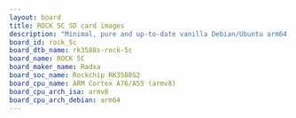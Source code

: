 ```yaml
---
layout: board
title: ROCK 5C SD card images
description: "Minimal, pure and up-to-date vanilla Debian/Ubuntu arm64 SD card images for ROCK 5C by Radxa, SoC: Rockchip RK3588S2, CPU ISA: armv8"
board_id: rock_5c
board_dtb_name: rk3588s-rock-5c
board_name: ROCK 5C
board_maker_name: Radxa
board_soc_name: Rockchip RK3588S2
board_cpu_name: ARM Cortex A76/A55 (armv8)
board_cpu_arch_isa: armv8
board_cpu_arch_debian: arm64
---
```

